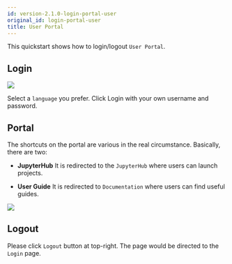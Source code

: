 ```yaml
---
id: version-2.1.0-login-portal-user
original_id: login-portal-user
title: User Portal
---
```


This quickstart shows how to login/logout `User Portal`.

## Login

![](assets/login_1.png)

Select a `language` you prefer. Click Login with your own username and password.

## Portal
The shortcuts on the portal are various in the real circumstance. Basically, there are two:

+ **JupyterHub**
It is redirected to the `JupyterHub` where users can launch projects.

+ **User Guide**
It is redirected to `Documentation` where users can find useful guides.

![](assets/user_portal.png)


## Logout
Please click `Logout` button at top-right. The page would be directed to the `Login` page.
